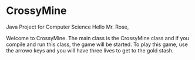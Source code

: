 # CrossyMine
Java Project for Computer Science
Hello Mr. Rose,

Welcome to CrossyMine. The main class is the CrossyMine class and if you compile and run this class, the game will be 
started. To play this game, use the arrowo keys and you will have three lives to get to the gold stash. 
